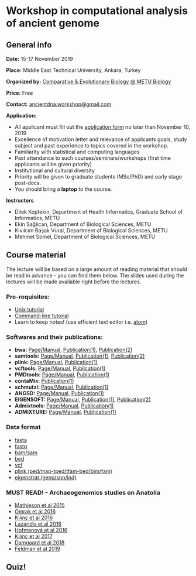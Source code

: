 # Workshop in computational analysis of ancient genome

## General info

**Date:** 15-17 November 2019

**Place:** Middle East Technical University, Ankara, Turkey

**Organized by:** [Comparative & Evolutionary Biology @ METU Biology](https://compevo.bio.metu.edu.tr/)

**Price:** Free

**Contact:** ancientdna.workshop@gmail.com

**Application:**

- All applicant must fill out the [application form](https://docs.google.com/forms/d/e/1FAIpQLSfNDIliERI2rWa_VFyJ8Di96vk9d3XfXke2p7nK6Fz6FDzjPg/viewform?vc=0&c=0&w=1) no later than November 10, 2019
- Excellence of motivation letter and relevance of applicants goals, study subject and past experience to topics covered in the workshop.
- Familiarity with statistical and computing languages
- Past attendance to such courses/seminars/workshops (first time applicants will be given priority)
- Institutional and cultural diversity
- Priority will be given to graduate students (MSc/PhD) and early stage post-docs.
- You should bring a **laptop** to the course.

**Instructors**
- Dilek Koptekin, Department of Health Informatics, Graduate School of Informatics, METU
- Ekin Sağlıcan, Department of Biological Sciences, METU
- Kıvılcım Başak Vural, Department of Biological Sciences, METU
- Mehmet Somel, Department of Biological Sciences, METU

## Course material
The lecture will be based on a large amount of reading material that should be read in advance - you can find them below. The slides used during the lectures will be made available right before the lectures.

### Pre-requisites:
- [Unix tutorial](https://people.ischool.berkeley.edu/~kevin/unix-tutorial/toc.html)
- [Command-line tutorial](https://rik.smith-unna.com/command_line_bootcamp/?id=pabgahcnti)
- Learn to keep notes! (use efficient text editor i.e. [atom](https://atom.io/))

### Softwares and their publications:

* **bwa:** [Page/Manual](http://bio-bwa.sourceforge.net/bwa.shtml), [Publication(1)](https://www.ncbi.nlm.nih.gov/pubmed/19451168), [Publication(2)](https://www.ncbi.nlm.nih.gov/pubmed/20080505)
* **samtools:** [Page/Manual](http://www.htslib.org/doc/samtools.html), [Publication(1)](https://www.ncbi.nlm.nih.gov/pubmed/19505943), [Publication(2)](https://www.ncbi.nlm.nih.gov/pubmed/21903627)
* **plink:** [Page/Manual](http://zzz.bwh.harvard.edu/plink/pdf.shtml), [Publication(1)](https://www.ncbi.nlm.nih.gov/pubmed/17701901)
* **vcftools:** [Page/Manual](https://vcftools.github.io/documentation.html), [Publication(1)](https://academic.oup.com/bioinformatics/article/27/15/2156/402296)
* **PMDtools:** [Page/Manual](https://code.google.com/archive/p/pmdtools/), [Publication(1)](https://www.ncbi.nlm.nih.gov/pubmed/?term=Separating+endogenous+ancient+DNA+from+modern+day+contamination+in+a+Siberian+Neandertal)
* **contaMix:** [Publication(1)](https://www.ncbi.nlm.nih.gov/pubmed/?term=revised+timescale+for+human+evolution+based+on+ancient+mitochondrial+genomes)
* **schmutzi:** [Page/Manual](https://bioinf.eva.mpg.de/schmutzi/), [Publication(1)](https://www.ncbi.nlm.nih.gov/pubmed/26458810)
* **ANGSD:** [Page/Manual](https://github.com/ANGSD/angsd), [Publication(1)](https://www.ncbi.nlm.nih.gov/pubmed/25420514)
* **EIGENSOFT:** [Page/Manual](https://github.com/DReichLab/EIG), [Publication(1)](https://www.ncbi.nlm.nih.gov/pubmed/16862161), [Publication(2)](https://www.ncbi.nlm.nih.gov/pmc/articles/PMC1713260/)
* **Admixtools:** [Page/Manual](https://github.com/DReichLab/AdmixTools), [Publication(1)](https://www.ncbi.nlm.nih.gov/pubmed/22960212)
* **ADMIXTURE:** [Page/Manual](http://software.genetics.ucla.edu/admixture/admixture-manual.pdf), [Publication(1)](https://www.ncbi.nlm.nih.gov/pubmed/?term=D.H.+Alexander%2C+J.+Novembre%2C+and+K.+Lange.+Fast+model-based+estimation+of+ancestry+in+unrelated+individuals)

### Data format
  - [fasta](https://www.animalgenome.org/bioinfo/resources/manuals/seqformats)
  - [fastq](https://pythonhosted.org/OBITools/fastq.html)
  - [bam/sam](https://sites.google.com/site/bioinformaticsremarks/bioinfo/sam-bam-format)
  - [bed](https://www.ensembl.org/info/website/upload/bed.html)
  - [vcf](https://samtools.github.io/hts-specs/VCFv4.2.pdf)
  - [plink (ped/map-tped/tfam-bed/bim/fam)](http://zzz.bwh.harvard.edu/plink/pdf.shtml)
  - [eigenstrat (geno/snp/ind)](https://reich.hms.harvard.edu/software/InputFileFormats)

### **MUST READ!** - Archaeogenomics studies on Anatolia

* [Mathieson et al 2015](https://www.nature.com/articles/nature16152)
* [Omrak et al 2016](https://www.cell.com/action/showPdf?pii=S0960-9822%2815%2901516-X)
* [Kılınç et al 2016](https://www.cell.com/action/showPdf?pii=S0960-9822%2816%2930850-8)
* [Lazaridis et al 2016](https://www.nature.com/articles/nature19310)
* [Hofmanová et al 2016](https://www.pnas.org/content/113/25/6886.long)
* [Kılınç et al 2017](https://royalsocietypublishing.org/doi/full/10.1098/rspb.2017.2064)
* [Damgaard et al 2018](https://science.sciencemag.org/content/360/6396/eaar7711)
* [Feldman et al 2019](https://www.nature.com/articles/s41467-019-09209-7)

## Quiz!
